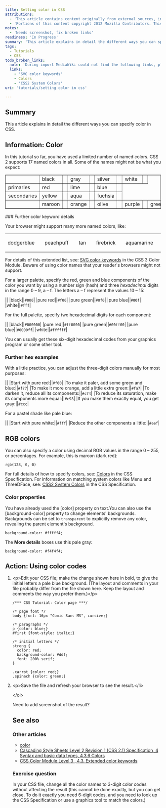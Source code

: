 ```yaml
---
title: Setting color in CSS
attributions:
  - 'This article contains content originally from external sources, including ones licensed under the CC-BY-SA license. [![cc-by-sa-small-wpd.png](/assets/public/c/c8/cc-by-sa-small-wpd.png)](http://creativecommons.org/licenses/by-sa/3.0/us/)'
  - 'Portions of this content copyright 2012 Mozilla Contributors. This article contains work licensed under the Creative Commons Attribution-Sharealike License v2.5 or later. The original work is available at Mozilla Developer Network: [Article](https://developer.mozilla.org/en-US/docs/CSS/Getting_Started/Color)'
notes:
  - 'Needs screenshot, fix broken links'
readiness: 'In Progress'
summary: 'This article explains in detail the different ways you can specify color in CSS.'
tags:
  - Tutorials
  - CSS
todo_broken_links:
  note: 'During import MediaWiki could not find the following links, please fix and adjust this list.'
  links:
    - 'SVG color keywords'
    - Colors
    - 'CSS2 System Colors'
uri: 'tutorials/setting color in css'

---
```

## <span>Summary</span>

This article explains in detail the different ways you can specify color in CSS.

## <span>Information: Color</span>

In this tutorial so far, you have used a limited number of named colors. CSS 2 supports 17 named colors in all. Some of the names might not be what you expect:

<table border="1">
<tr>
<td>
</td>
<td>
black

</td>
<td>
</td>
<td>
gray

</td>
<td>
</td>
<td>
silver

</td>
<td>
</td>
<td>
white

</td>
<td>
</td>
</tr>
<tr>
<td>
primaries

</td>
<td>
red

</td>
<td>
</td>
<td>
lime

</td>
<td>
</td>
<td>
blue

</td>
<td>
</td>
</tr>
<tr>
<td>
secondaries

</td>
<td>
yellow

</td>
<td>
</td>
<td>
aqua

</td>
<td>
</td>
<td>
fuchsia

</td>
<td>
</td>
</tr>
<tr>
<td>
</td>
<td>
maroon

</td>
<td>
</td>
<td>
orange

</td>
<td>
</td>
<td>
olive

</td>
<td>
</td>
<td>
purple

</td>
<td>
</td>
<td>
green

</td>
<td>
</td>
<td>
navy

</td>
<td>
</td>
<td>
teal

</td>
<td>
</td>
</tr>
</table>
### <span>Further color keyword details</span>

Your browser might support many more named colors, like:

<table>
<col width="10%" />
<col width="10%" />
<col width="10%" />
<col width="10%" />
<col width="10%" />
<col width="10%" />
<col width="10%" />
<col width="10%" />
<col width="10%" />
<col width="10%" />
<tbody>
<tr class="odd">
<td align="left"><p>dodgerblue</p></td>
<td align="left"></td>
<td align="left"><p>peachpuff</p></td>
<td align="left"></td>
<td align="left"><p>tan</p></td>
<td align="left"></td>
<td align="left"><p>firebrick</p></td>
<td align="left"></td>
<td align="left"><p>aquamarine</p></td>
<td align="left"></td>
</tr>
</tbody>
</table>

For details of this extended list, see: [SVG color keywords](/w/index.php?title=SVG_color_keywords&action=edit&redlink=1) in the CSS 3 Color Module. Beware of using color names that your reader's browsers might not support.

For a larger palette, specify the red, green and blue components of the color you want by using a number sign (hash) and three *hexadecimal* digits in the range 0 – 9, a – f. The letters a – f represent the values 10 – 15:

||
|black||`#000`|
|pure red||`#f00`|
|pure green||`#0f0`|
|pure blue||`#00f`|
|white||`#fff`|

For the full palette, specify two hexadecimal digits for each component:

||
|black||`#000000`|
|pure red||`#ff0000`|
|pure green||`#00ff00`|
|pure blue||`#0000ff`|
|white||`#ffffff`|

You can usually get these six-digit hexadecimal codes from your graphics program or some other tool.

### <span>Further hex examples</span>

With a little practice, you can adjust the three-digit colors manually for most purposes:

||
|Start with pure red:||`#f00`|
|To make it paler, add some green and blue:||`#f77`|
|To make it more orange, add a little extra green:||`#fa7`|
|To darken it, reduce all its components:||`#c74`|
|To reduce its saturation, make its components more equal:||`#c98`|
|If you make them exactly equal, you get gray:||`#ccc`|

For a pastel shade like pale blue:

||
|Start with pure white:||`#fff`|
|Reduce the other components a little:||`#eef`|

## <span>RGB colors</span>

You can also specify a color using decimal RGB values in the range 0 – 255, or percentages. For example, this is maroon (dark red):

    rgb(128, 0, 0)

For full details of how to specify colors, see: [Colors](/w/index.php?title=Colors&action=edit&redlink=1) in the CSS Specification. For information on matching system colors like Menu and ThreeDFace, see: [CSS2 System Colors](/w/index.php?title=CSS2_System_Colors&action=edit&redlink=1) in the CSS Specification.

### <span>Color properties</span>

You have already used the [color] property on text.You can also use the [background-color] property to change elements' backgrounds. Backgrounds can be set to `transparent` to explicitly remove any color, revealing the parent element's background.

``` {style="background-color: #fffff4;"}
background-color: #fffff4;
```

The **More details** boxes use this pale gray:

``` {style="background-color: #f4f4f4;"}
background-color: #f4f4f4;
```

## <span>Action: Using color codes</span>

1.  \<p\>Edit your CSS file; make the change shown here in bold, to give the initial letters a pale blue background. (The layout and comments in your file probably differ from the file shown here. Keep the layout and comments the way you prefer them.)\</p\>

        /*** CSS Tutorial: Color page ***/

        /* page font */
        body {font: 16px "Comic Sans MS", cursive;}

        /* paragraphs */
        p {color: blue;}
        #first {font-style: italic;}

        /* initial letters */
        strong {
          color: red;
          background-color: #ddf;
          font: 200% serif;
        }

        .carrot {color: red;}
        .spinach {color: green;}

2.  \<p\>Save the file and refresh your browser to see the result.\</li\>

    \</ol\>

    Need to add screenshot of the result?

    ## <span>See also</span>

    ### <span>Other articles</span>

    -   [color](/css/data_types/color)
    -   [Cascading Style Sheets Level 2 Revision 1 (CSS 2.1) Specification, 4 Syntax and basic data types, 4.3.6 Colors](http://www.w3.org/TR/CSS2/syndata.html#color-units)
    -   [CSS Color Module Level 3 , 4.3. Extended color keywords](http://www.w3.org/TR/css3-color/#svg-color)

    ### <span>Exercise question</span>

    In your CSS file, change all the color names to 3-digit color codes without affecting the result (this cannot be done exactly, but you can get close. To do it exactly you need 6-digit codes, and you need to look up the CSS Specification or use a graphics tool to match the colors.)

